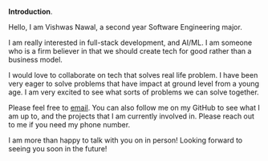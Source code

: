 **Introduction**. 

Hello, I am Vishwas Nawal, a second year Software Engineering major. 

I am really interested in full-stack development, and AI/ML. I am someone who is a firm believer in that we should create tech for good rather than a business model.

I would love to collaborate on tech that solves real life problem. I have been very eager to solve problems that have impact at ground level from a young age. I am very excited to see what sorts of problems we can solve together.

Please feel free to [email](vnawal@uci.edu). You can also follow me on my GitHub to see what I am up to, and the projects that I am currently involved in. Please reach out to me if you need my phone number.

I am more than happy to talk with you on in person! Looking forward to seeing you soon in the future!  
